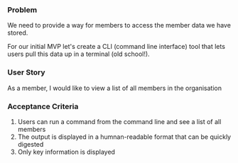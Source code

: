 ### Problem

We need to provide a way for members to access the member data we have stored.

For our initial MVP let's create a CLI (command line interface) tool that lets users pull this data up in a terminal (old school!).

### User Story

As a member, I would like to view a list of all members in the organisation

### Acceptance Criteria

1. Users can run a command from the command line and see a list of all members
2. The output is displayed in a humnan-readable format that can be quickly digested
3. Only key information is displayed
